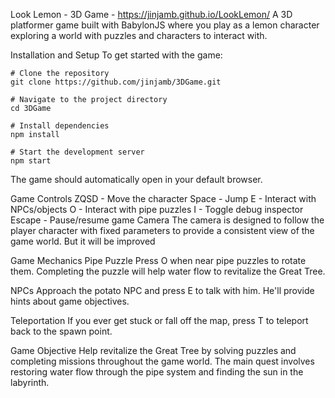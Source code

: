 Look Lemon - 3D Game - https://jinjamb.github.io/LookLemon/
A 3D platformer game built with BabylonJS where you play as a lemon character exploring a world with puzzles and characters to interact with.

Installation and Setup
To get started with the game:
```
# Clone the repository
git clone https://github.com/jinjamb/3DGame.git

# Navigate to the project directory
cd 3DGame

# Install dependencies
npm install

# Start the development server
npm start
```

The game should automatically open in your default browser.

Game Controls
ZQSD - Move the character
Space - Jump
E - Interact with NPCs/objects
O - Interact with pipe puzzles
I - Toggle debug inspector
Escape - Pause/resume game
Camera
The camera is designed to follow the player character with fixed parameters to provide a consistent view of the game world. But it will be improved

Game Mechanics
Pipe Puzzle
Press O when near pipe puzzles to rotate them. Completing the puzzle will help water flow to revitalize the Great Tree.

NPCs
Approach the potato NPC and press E to talk with him. He'll provide hints about game objectives.

Teleportation
If you ever get stuck or fall off the map, press T to teleport back to the spawn point.

Game Objective
Help revitalize the Great Tree by solving puzzles and completing missions throughout the game world. The main quest involves restoring water flow through the pipe system and finding the sun in the labyrinth.
